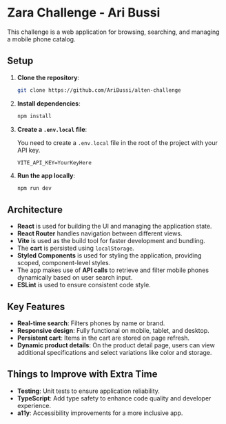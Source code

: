 # Zara Challenge - Ari Bussi

This challenge is a web application for browsing, searching, and managing a mobile phone catalog.

## Setup

1. **Clone the repository**:

   ```bash
   git clone https://github.com/AriBussi/alten-challenge
   ```

2. **Install dependencies**:

   ```bash
   npm install
   ```

3. **Create a `.env.local` file**:

   You need to create a `.env.local` file in the root of the project with your API key.

   ```plaintext
   VITE_API_KEY=YourKeyHere
   ```

4. **Run the app locally**:

   ```bash
   npm run dev
   ```

## Architecture

- **React** is used for building the UI and managing the application state.
- **React Router** handles navigation between different views.
- **Vite** is used as the build tool for faster development and bundling.
- The **cart** is persisted using `localStorage`.
- **Styled Components** is used for styling the application, providing scoped, component-level styles.
- The app makes use of **API calls** to retrieve and filter mobile phones dynamically based on user search input.
- **ESLint** is used to ensure consistent code style.

## Key Features

- **Real-time search**: Filters phones by name or brand.
- **Responsive design**: Fully functional on mobile, tablet, and desktop.
- **Persistent cart**: Items in the cart are stored on page refresh.
- **Dynamic product details**: On the product detail page, users can view additional specifications and select variations like color and storage.

## Things to Improve with Extra Time

- **Testing**: Unit tests to ensure application reliability.
- **TypeScript**: Add type safety to enhance code quality and developer experience.
- **a11y**: Accessibility improvements for a more inclusive app.
